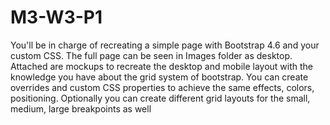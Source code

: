 # M3-W3-P1
 You'll be in charge of recreating a simple page with Bootstrap 4.6 and your custom CSS. The full page can be seen in Images folder as desktop.
Attached are mockups to recreate the desktop and mobile layout with the knowledge you have about the grid system of bootstrap. 
You can create overrides and custom CSS properties to achieve the same effects, colors, positioning.
Optionally you can create different grid layouts for the small, medium, large breakpoints as well
